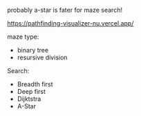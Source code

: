probably a-star is fater for maze search!

https://pathfinding-visualizer-nu.vercel.app/


maze type:

* binary tree
* resursive division

Search:

* Breadth first
* Deep first
* Dijktstra
* A-Star
